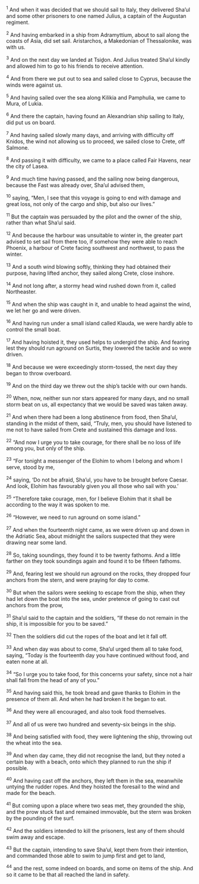 <sup>1</sup> And when it was decided that we should sail to Italy, they delivered Sha’ul and some other prisoners to one named Julius, a captain of the Augustan regiment.

<sup>2</sup> And having embarked in a ship from Adramyttium, about to sail along the coasts of Asia, did set sail. Aristarchos, a Makedonian of Thessalonike, was with us.

<sup>3</sup> And on the next day we landed at Tsiḏon. And Julius treated Sha’ul kindly and allowed him to go to his friends to receive attention.

<sup>4</sup> And from there we put out to sea and sailed close to Cyprus, because the winds were against us.

<sup>5</sup> And having sailed over the sea along Kilikia and Pamphulia, we came to Mura, of Lukia.

<sup>6</sup> And there the captain, having found an Alexandrian ship sailing to Italy, did put us on board.

<sup>7</sup> And having sailed slowly many days, and arriving with difficulty off Knidos, the wind not allowing us to proceed, we sailed close to Crete, off Salmone.

<sup>8</sup> And passing it with difficulty, we came to a place called Fair Havens, near the city of Lasea.

<sup>9</sup> And much time having passed, and the sailing now being dangerous, because the Fast was already over, Sha’ul advised them,

<sup>10</sup> saying, “Men, I see that this voyage is going to end with damage and great loss, not only of the cargo and ship, but also our lives.”

<sup>11</sup> But the captain was persuaded by the pilot and the owner of the ship, rather than what Sha’ul said.

<sup>12</sup> And because the harbour was unsuitable to winter in, the greater part advised to set sail from there too, if somehow they were able to reach Phoenix, a harbour of Crete facing southwest and northwest, to pass the winter.

<sup>13</sup> And a south wind blowing softly, thinking they had obtained their purpose, having lifted anchor, they sailed along Crete, close inshore.

<sup>14</sup> And not long after, a stormy head wind rushed down from it, called Northeaster.

<sup>15</sup> And when the ship was caught in it, and unable to head against the wind, we let her go and were driven.

<sup>16</sup> And having run under a small island called Klauda, we were hardly able to control the small boat.

<sup>17</sup> And having hoisted it, they used helps to undergird the ship. And fearing lest they should run aground on Surtis, they lowered the tackle and so were driven.

<sup>18</sup> And because we were exceedingly storm-tossed, the next day they began to throw overboard.

<sup>19</sup> And on the third day we threw out the ship’s tackle with our own hands.

<sup>20</sup> When, now, neither sun nor stars appeared for many days, and no small storm beat on us, all expectancy that we would be saved was taken away.

<sup>21</sup> And when there had been a long abstinence from food, then Sha’ul, standing in the midst of them, said, “Truly, men, you should have listened to me not to have sailed from Crete and sustained this damage and loss.

<sup>22</sup> “And now I urge you to take courage, for there shall be no loss of life among you, but only of the ship.

<sup>23</sup> “For tonight a messenger of the Elohim to whom I belong and whom I serve, stood by me,

<sup>24</sup> saying, ‘Do not be afraid, Sha’ul, you have to be brought before Caesar. And look, Elohim has favourably given you all those who sail with you.’

<sup>25</sup> “Therefore take courage, men, for I believe Elohim that it shall be according to the way it was spoken to me.

<sup>26</sup> “However, we need to run aground on some island.”

<sup>27</sup> And when the fourteenth night came, as we were driven up and down in the Adriatic Sea, about midnight the sailors suspected that they were drawing near some land.

<sup>28</sup> So, taking soundings, they found it to be twenty fathoms. And a little farther on they took soundings again and found it to be fifteen fathoms.

<sup>29</sup> And, fearing lest we should run aground on the rocks, they dropped four anchors from the stern, and were praying for day to come.

<sup>30</sup> But when the sailors were seeking to escape from the ship, when they had let down the boat into the sea, under pretence of going to cast out anchors from the prow,

<sup>31</sup> Sha’ul said to the captain and the soldiers, “If these do not remain in the ship, it is impossible for you to be saved.”

<sup>32</sup> Then the soldiers did cut the ropes of the boat and let it fall off.

<sup>33</sup> And when day was about to come, Sha’ul urged them all to take food, saying, “Today is the fourteenth day you have continued without food, and eaten none at all.

<sup>34</sup> “So I urge you to take food, for this concerns your safety, since not a hair shall fall from the head of any of you.”

<sup>35</sup> And having said this, he took bread and gave thanks to Elohim in the presence of them all. And when he had broken it he began to eat.

<sup>36</sup> And they were all encouraged, and also took food themselves.

<sup>37</sup> And all of us were two hundred and seventy-six beings in the ship.

<sup>38</sup> And being satisfied with food, they were lightening the ship, throwing out the wheat into the sea.

<sup>39</sup> And when day came, they did not recognise the land, but they noted a certain bay with a beach, onto which they planned to run the ship if possible.

<sup>40</sup> And having cast off the anchors, they left them in the sea, meanwhile untying the rudder ropes. And they hoisted the foresail to the wind and made for the beach.

<sup>41</sup> But coming upon a place where two seas met, they grounded the ship, and the prow stuck fast and remained immovable, but the stern was broken by the pounding of the surf.

<sup>42</sup> And the soldiers intended to kill the prisoners, lest any of them should swim away and escape.

<sup>43</sup> But the captain, intending to save Sha’ul, kept them from their intention, and commanded those able to swim to jump first and get to land,

<sup>44</sup> and the rest, some indeed on boards, and some on items of the ship. And so it came to be that all reached the land in safety.

